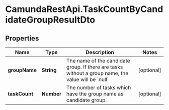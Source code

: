 # CamundaRestApi.TaskCountByCandidateGroupResultDto

## Properties
Name | Type | Description | Notes
------------ | ------------- | ------------- | -------------
**groupName** | **String** | The name of the candidate group. If there are tasks without a group name, the value will be &#x60;null&#x60; | [optional] 
**taskCount** | **Number** | The number of tasks which have the group name as candidate group. | [optional] 
